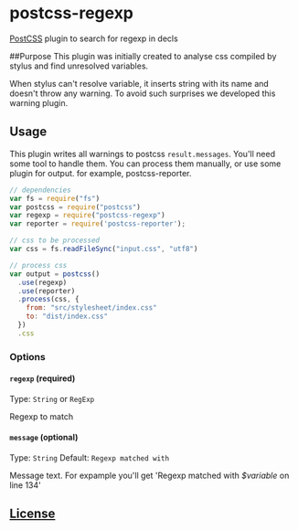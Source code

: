 # postcss-regexp

[PostCSS](https://github.com/postcss/postcss) plugin to search for regexp in decls

##Purpose
This plugin was initially created to analyse css compiled by stylus and find unresolved variables.

When stylus can't resolve variable, it inserts string with its name and doesn't throw any warning.
To avoid such surprises we developed this warning plugin.
## Usage
This plugin writes all warnings to postcss `result.messages`. You'll need some tool
to handle them. You can process them manually, or use some plugin for output. for example, postcss-reporter.
```js
// dependencies
var fs = require("fs")
var postcss = require("postcss")
var regexp = require("postcss-regexp")
var reporter = require('postcss-reporter');

// css to be processed
var css = fs.readFileSync("input.css", "utf8")

// process css
var output = postcss()
  .use(regexp)
  .use(reporter)
  .process(css, {
    from: "src/stylesheet/index.css"
    to: "dist/index.css"
  })
  .css
```

### Options

#### `regexp` (required)
Type: `String` or `RegExp`

Regexp to match

#### `message` (optional)
Type: `String`
Default: `Regexp matched with`

Message text. For expample you'll get 'Regexp matched with _$variable_ on line 134'

## [License](LICENSE)
